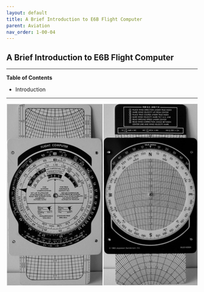 ```yaml
---
layout: default
title: A Brief Introduction to E6B Flight Computer
parent: Aviation
nav_order: 1-00-04
---
```


## A Brief Introduction to E6B Flight Computer

---

**Table of Contents**

* Introduction

---

![E6B](/Images/StudentE6BFlightComputer.jpg)



